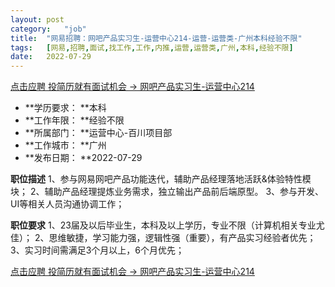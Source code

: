 ```yaml
---
layout:	post
category:	"job"
title:	"网易招聘：网吧产品实习生-运营中心214-运营-运营类-广州本科经验不限"
tags:	[网易,招聘,面试,找工作,工作,内推,运营,运营类,广州,本科,经验不限]
date:	2022-07-29
---
```


[点击应聘 投简历就有面试机会 -> 网吧产品实习生-运营中心214](http://mobile.bole.netease.com/bole/boleDetail?id=41728&employeeId=346f03c3cda5f04c&key=all)



- **学历要求： **本科
- **工作年限： **经验不限
- **所属部门： **运营中心-百川项目部
- **工作城市： **广州
- **发布日期： **2022-07-29



**职位描述**
1、参与网易网吧产品功能迭代，辅助产品经理落地活跃&amp;体验特性模块；
2、辅助产品经理提炼业务需求，独立输出产品前后端原型。
3、参与开发、UI等相关人员沟通协调工作；




**职位要求**
1、23届及以后毕业生，本科及以上学历，专业不限（计算机相关专业尤佳）；
2、思维敏捷，学习能力强，逻辑性强（重要），有产品实习经验者优先；
3、实习时间需满足3个月以上，6个月优先；



[点击应聘 投简历就有面试机会 -> 网吧产品实习生-运营中心214](http://mobile.bole.netease.com/bole/boleDetail?id=41728&employeeId=346f03c3cda5f04c&key=all)